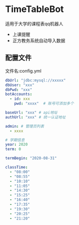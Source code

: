 # TimeTableBot

适用于大学的课程表qq机器人

* 上课提醒
* 正方教务系统自动导入数据


## 配置文件

文件名:config.yml

```yml
dbUrl: "jdbc:mysql://xxxxx"
dbUser: "xxx"
dbPwd: "xxx"
botAccounts:
  - id: xxx
    pwd: "xxxx"  # 账号可添加多个

baseUrl: "xxx" # api地址
authUrl: "xxx" # 统一认证地址

admin: # 管理员列表
  - xxxx

# 学期信息
year: 2020
term: 0

termBegin: "2020-08-31"

classTime:
  - "08:00"
  - "08:55"
  - "10:10"
  - "11:05"
  - "14:30"
  - "15:25"
  - "16:40"
  - "17:35"
  - "19:30"
  - "20:25"
  - "21:20"
```
